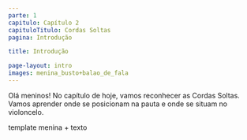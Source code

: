 ```yaml
---
parte: 1
capitulo: Capítulo 2
capituloTitulo: Cordas Soltas
pagina: Introdução

title: Introdução

page-layout: intro
images: menina_busto+balao_de_fala
---
```


Olá meninos! No capítulo de hoje, vamos reconhecer as Cordas Soltas. Vamos aprender onde se posicionam na pauta e onde se situam no violoncelo.

template menina + texto
